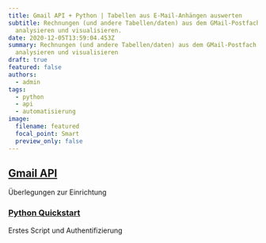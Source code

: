 ```yaml
---
title: Gmail API + Python | Tabellen aus E-Mail-Anhängen auswerten
subtitle: Rechnungen (und andere Tabellen/daten) aus dem GMail-Postfach abrufen,
  analysieren und visualisieren.
date: 2020-12-05T13:59:04.453Z
summary: Rechnungen (und andere Tabellen/daten) aus dem GMail-Postfach abrufen,
  analysieren und visualisieren
draft: true
featured: false
authors:
  - admin
tags:
  - python
  - api
  - automatisierung
image:
  filename: featured
  focal_point: Smart
  preview_only: false
---
```

## [Gmail API](https://developers.google.com/gmail/api/)
Überlegungen zur Einrichtung
### [Python Quickstart](https://developers.google.com/gmail/api/quickstart/python) 
Erstes Script und Authentifizierung
## 